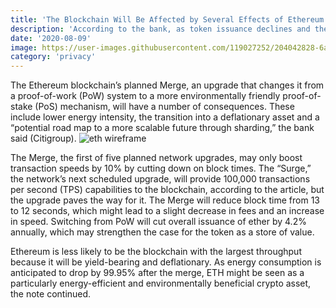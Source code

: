 ```yaml
---
title: 'The Blockchain Will Be Affected by Several Effects of Ethereum’s Merger'
description: 'According to the bank, as token issuance declines and the burn mechanism is kept in place, Ethereum will probably experience deflation.'
date: '2020-08-09'
image: https://user-images.githubusercontent.com/119027252/204042828-6ae6131c-2ead-478f-a674-8c6fc539085b.png
category: 'privacy'
---
```

The Ethereum blockchain’s planned Merge, an upgrade that changes it from a proof-of-work (PoW) system to a more environmentally friendly proof-of-stake (PoS) mechanism, will have a number of consequences. These include lower energy intensity, the transition into a deflationary asset and a “potential road map to a more scalable future through sharding,” the bank said (Citigroup).
![eth wireframe](https://user-images.githubusercontent.com/119027252/204043067-7215c9a3-c38d-45e5-aecc-9cf49ad9eb4e.jpg)

The Merge, the first of five planned network upgrades, may only boost transaction speeds by 10% by cutting down on block times. The “Surge,” the network’s next scheduled upgrade, will provide 100,000 transactions per second (TPS) capabilities to the blockchain, according to the article, but the upgrade paves the way for it. The Merge will reduce block time from 13 to 12 seconds, which might lead to a slight decrease in fees and an increase in speed. Switching from PoW will cut overall issuance of ether by 4.2% annually, which may strengthen the case for the token as a store of value.

Ethereum is less likely to be the blockchain with the largest throughput because it will be yield-bearing and deflationary. As energy consumption is anticipated to drop by 99.95% after the merge, ETH might be seen as a particularly energy-efficient and environmentally beneficial crypto asset, the note continued.
